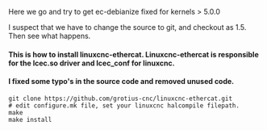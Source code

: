 Here we go and try to get ec-debianize fixed for kernels > 5.0.0

I suspect that we have to change the source to git, and checkout as 1.5.
Then see what happens.




#### This is how to install linuxcnc-ethercat. Linuxcnc-ethercat is responsible for the lcec.so driver and lcec_conf for linuxcnc.
#### I fixed some typo's in the source code and removed unused code.

    git clone https://github.com/grotius-cnc/linuxcnc-ethercat.git
    # edit configure.mk file, set your linuxcnc halcompile filepath.
    make
    make install
    



    
    
    
    

